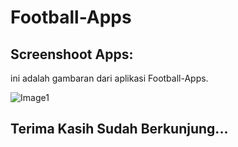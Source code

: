 # Football-Apps

## Screenshoot Apps:

ini adalah gambaran dari aplikasi Football-Apps.

![Image1](https://i.ibb.co/wKy1Qmf/Untitled-1.png)

## Terima Kasih Sudah Berkunjung...

